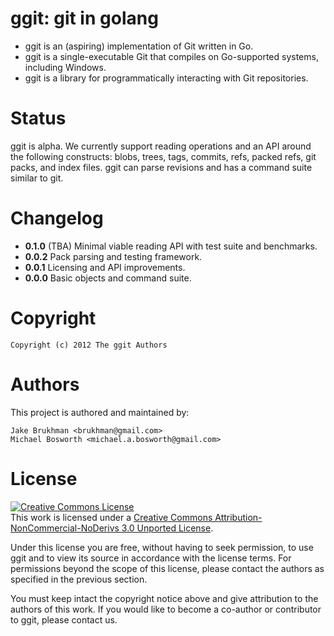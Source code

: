 # ggit: git in golang

* ggit is an (aspiring) implementation of Git written in Go.
* ggit is a single-executable Git that compiles on Go-supported systems, including Windows.
* ggit is a library for programmatically interacting with Git repositories.

# Status

ggit is alpha. We currently support reading operations and an API around the following constructs: 
blobs, trees, tags, commits, refs, packed refs, git packs, and index files. ggit can parse revisions
and has a command suite similar to git.

# Changelog

* **0.1.0** (TBA) Minimal viable reading API with test suite and benchmarks.
* **0.0.2** Pack parsing and testing framework.
* **0.0.1** Licensing and API improvements.
* **0.0.0** Basic objects and command suite.

# Copyright

    Copyright (c) 2012 The ggit Authors

# Authors

This project is authored and maintained by:

    Jake Brukhman <brukhman@gmail.com>
    Michael Bosworth <michael.a.bosworth@gmail.com>

# License

<a rel="license" href="http://creativecommons.org/licenses/by-nc-nd/3.0/deed.en_US"><img alt="Creative Commons License" style="border-width:0" src="http://i.creativecommons.org/l/by-nc-nd/3.0/88x31.png" /></a><br />This work is licensed under a <a rel="license" href="http://creativecommons.org/licenses/by-nc-nd/3.0/deed.en_US">Creative Commons Attribution-NonCommercial-NoDerivs 3.0 Unported License</a>.

Under this license you are free, without having to seek permission, to use ggit and to view its source in accordance with the license terms. For permissions beyond the scope of this license, please contact the authors as specified in the previous section.

You must keep intact the copyright notice above and give attribution to the authors of this work. If you would like to become a co-author or contributor to ggit, please contact us.